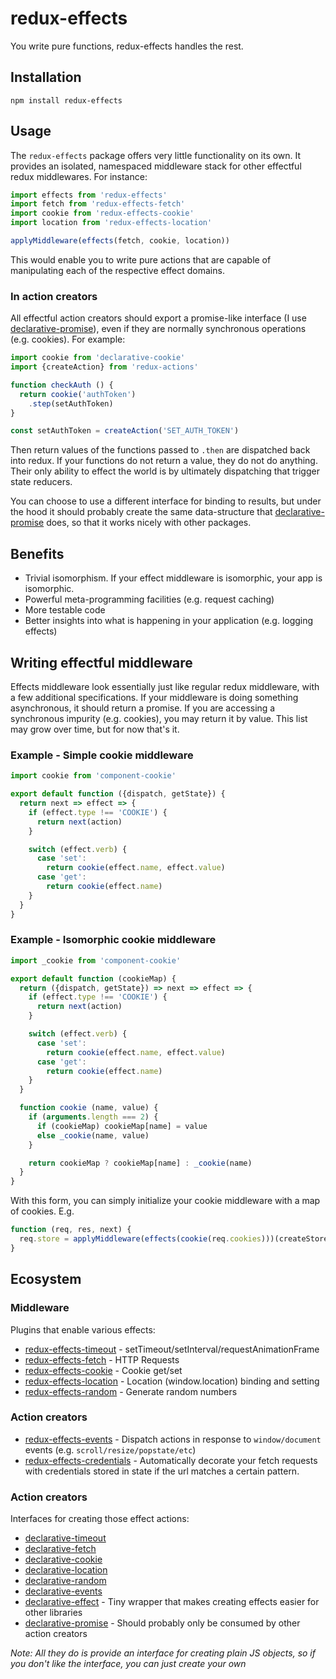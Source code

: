 # redux-effects

You write pure functions, redux-effects handles the rest.

## Installation

`npm install redux-effects`

## Usage

The `redux-effects` package offers very little functionality on its own.  It provides an isolated, namespaced middleware stack for other effectful redux middlewares.  For instance:

```javascript
import effects from 'redux-effects'
import fetch from 'redux-effects-fetch'
import cookie from 'redux-effects-cookie'
import location from 'redux-effects-location'

applyMiddleware(effects(fetch, cookie, location))
```

This would enable you to write pure actions that are capable of manipulating each of the respective effect domains.

### In action creators

All effectful action creators should export a promise-like interface (I use [declarative-promise](https://github.com/redux-effects/declarative-promise)), even if they are normally synchronous operations (e.g. cookies).  For example:

```javascript
import cookie from 'declarative-cookie'
import {createAction} from 'redux-actions'

function checkAuth () {
  return cookie('authToken')
    .step(setAuthToken)
}

const setAuthToken = createAction('SET_AUTH_TOKEN')
```

Then return values of the functions passed to `.then` are dispatched back into redux.  If your functions do not return a value, they do not do anything.  Their only ability to effect the world is by ultimately dispatching that trigger state reducers.

You can choose to use a different interface for binding to results, but under the hood it should probably create the same data-structure that [declarative-promise](https://github.com/redux-effects/declarative-promise) does, so that it works nicely with other packages.

## Benefits

  * Trivial isomorphism.  If your effect middleware is isomorphic, your app is isomorphic.
  * Powerful meta-programming facilities (e.g. request caching)
  * More testable code
  * Better insights into what is happening in your application (e.g. logging effects)

## Writing effectful middleware

Effects middleware look essentially just like regular redux middleware, with a few additional specifications.  If your middleware is doing something asynchronous, it should return a promise.  If you are accessing a synchronous impurity (e.g. cookies), you may return it by value.  This list may grow over time, but for now that's it.

### Example - Simple cookie middleware

```javascript
import cookie from 'component-cookie'

export default function ({dispatch, getState}) {
  return next => effect => {
    if (effect.type !== 'COOKIE') {
      return next(action)
    }

    switch (effect.verb) {
      case 'set':
        return cookie(effect.name, effect.value)
      case 'get':
        return cookie(effect.name)
    }
  }
}
```

### Example - Isomorphic cookie middleware

```javascript
import _cookie from 'component-cookie'

export default function (cookieMap) {
  return ({dispatch, getState}) => next => effect => {
    if (effect.type !== 'COOKIE') {
      return next(action)
    }

    switch (effect.verb) {
      case 'set':
        return cookie(effect.name, effect.value)
      case 'get':
        return cookie(effect.name)
    }
  }

  function cookie (name, value) {
    if (arguments.length === 2) {
      if (cookieMap) cookieMap[name] = value
      else _cookie(name, value)
    }

    return cookieMap ? cookieMap[name] : _cookie(name)
  }
}
```

With this form, you can simply initialize your cookie middleware with a map of cookies.  E.g.

```javascript
function (req, res, next) {
  req.store = applyMiddleware(effects(cookie(req.cookies)))(createStore)
}
```

## Ecosystem

### Middleware

Plugins that enable various effects:

  * [redux-effects-timeout](https://github.com/redux-effects/redux-effects-timeout) - setTimeout/setInterval/requestAnimationFrame
  * [redux-effects-fetch](https://github.com/redux-effects/redux-effects-fetch) - HTTP Requests
  * [redux-effects-cookie](https://github.com/redux-effects/redux-effects-cookie) - Cookie get/set
  * [redux-effects-location](https://github.com/redux-effects/redux-effects-location) - Location (window.location) binding and setting
  * [redux-effects-random](https://github.com/redux-effects/redux-effects-random) - Generate random numbers
### Action creators
  * [redux-effects-events](https://github.com/redux-effects/redux-effects-events) - Dispatch actions in response to `window/document` events (e.g. `scroll/resize/popstate/etc`)
  * [redux-effects-credentials](https://github.com/redux-effects/redux-effects-credentials) - Automatically decorate your fetch requests with credentials stored in state if the url matches a certain pattern.

### Action creators
Interfaces for creating those effect actions:

  * [declarative-timeout](https://github.com/redux-effects/declarative-timeout)
  * [declarative-fetch](https://github.com/redux-effects/declarative-fetch)
  * [declarative-cookie](https://github.com/redux-effects/declarative-cookie)
  * [declarative-location](https://github.com/redux-effects/declarative-location)
  * [declarative-random](https://github.com/redux-effects/declarative-random)
  * [declarative-events](https://github.com/redux-effects/declarative-events)
  * [declarative-effect](https://github.com/redux-effects/declarative-effect) - Tiny wrapper that makes creating effects easier for other libraries
  * [declarative-promise](https://github.com/redux-effects/declarative-promise) - Should probably only be consumed by other action creators

*Note: All they do is provide an interface for creating plain JS objects, so if you don't like
the interface, you can just create your own*

